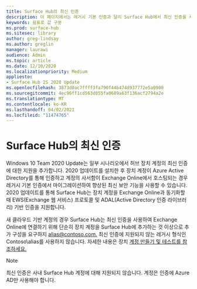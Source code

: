 ```yaml
---
title: Surface Hub의 최신 인증
description: 이 페이지에서는 레거시 기본 인증과 달리 Surface Hub에서 최신 인증을 사용하는 방법을 설명하고 있습니다.
keywords: 쉼표로 값 구분
ms.prod: surface-hub
ms.sitesec: library
author: greg-lindsay
ms.author: greglin
manager: laurawi
audience: Admin
ms.topic: article
ms.date: 12/10/2020
ms.localizationpriority: Medium
appliesto:
- Surface Hub 2S 2020 Update
ms.openlocfilehash: 3873d0ac7ffff3fa790f44b474d937772e5a0900
ms.sourcegitcommit: 4ec96ff1cd563d055fa0689a63f136acf2794a2e
ms.translationtype: MT
ms.contentlocale: ko-KR
ms.lasthandoff: 04/02/2021
ms.locfileid: "11474765"
---
```

# <a name="modern-authentication-on-surface-hub"></a>Surface Hub의 최신 인증

Windows 10 Team 2020 Update는 일부 시나리오에서 허브 장치 계정의 최신 인증에 대한 지원을 추가합니다. 2020 업데이트를 설치한 후 장치 계정이 Azure Active Directory를 통해 인증하고 계정의 사서함이 Exchange Online에서 호스팅되는 경우 레거시 기본 인증에서 마이그레이션하여 향상된 최신 보안 기능을 사용할 수 있습니다. 2020 업데이트를 통해 Surface Hub는 장치 계정을 Exchange Online과 동기화할 때 EWS(Exchange 웹 서비스) 프로토콜 및 ADAL(Active Directory 인증 라이브러리) 기반 인증을 지원합니다.

새 클라우드 기반 계정의 경우 Surface Hub는 최신 인증을 사용하여 Exchange Online에 연결하기 위해 단순히 장치 계정을 Surface Hub에 추가하는 것 이상으로 추가 구성을 요구하지 [alias@contoso.com.](mailto:alias@contoso.com) 최신 인증에 지원되지 않는 레거시 형식인 Contoso\alias를 사용하지 않습니다. 자세한 내용은 장치 [계정 만들기 및 테스트를 참조하세요.](create-and-test-a-device-account-surface-hub.md)

> [!NOTE]
> 최신 인증은 사내 Surface Hub 계정에 대해 지원되지 않습니다. 계정은 인증에 Azure AD만 사용해야 합니다.
